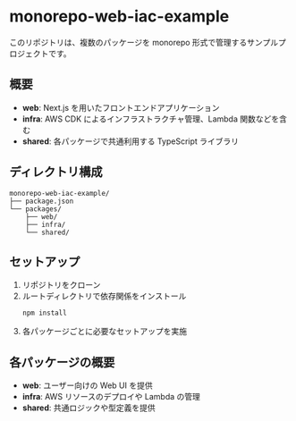 # monorepo-web-iac-example

このリポジトリは、複数のパッケージを monorepo 形式で管理するサンプルプロジェクトです。

## 概要
- **web**: Next.js を用いたフロントエンドアプリケーション
- **infra**: AWS CDK によるインフラストラクチャ管理、Lambda 関数などを含む
- **shared**: 各パッケージで共通利用する TypeScript ライブラリ

## ディレクトリ構成
```
monorepo-web-iac-example/
├── package.json
└── packages/
    ├── web/
    ├── infra/
    └── shared/
```

## セットアップ
1. リポジトリをクローン
2. ルートディレクトリで依存関係をインストール
   ```sh
   npm install
   ```
3. 各パッケージごとに必要なセットアップを実施

## 各パッケージの概要
- **web**: ユーザー向けの Web UI を提供
- **infra**: AWS リソースのデプロイや Lambda の管理
- **shared**: 共通ロジックや型定義を提供
